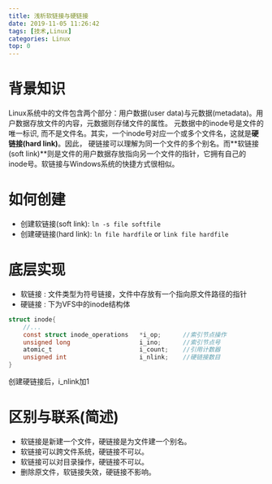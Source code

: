 ```yaml
---
title: 浅析软链接与硬链接
date: 2019-11-05 11:26:42
tags: [技术,Linux]
categories: Linux
top: 0
---
```


# 背景知识

Linux系统中的文件包含两个部分：用户数据(user data)与元数据(metadata)。用户数据存放文件的内容，元数据则存储文件的属性。
元数据中的inode号是文件的唯一标识, 而不是文件名。其实，一个inode号对应一个或多个文件名，这就是**硬链接(hard link)**。因此，
硬链接可以理解为同一个文件的多个别名。而**软链接(soft link)**则是文件的用户数据存放指向另一个文件的指针，它拥有自己的inode号。软链接与Windows系统的快捷方式很相似。

<!--more-->

# 如何创建

* 创建软链接(soft link): `ln -s file softfile`
* 创建硬链接(hard link): `ln file hardfile` or `link file hardfile`

# 底层实现

* 软链接 : 文件类型为符号链接，文件中存放有一个指向原文件路径的指针
* 硬链接 : 下为VFS中的inode结构体
```c
struct inode{
    //...
    const struct inode_operations   *i_op;      //索引节点操作
    unsigned long                   i_ino;      //索引节点号
    atomic_t                        i_count;    //引用计数器
    unsigned int                    i_nlink;    //硬链接数目
}
```
创建硬链接后，i\_nlink加1

# 区别与联系(简述)

* 软链接是新建一个文件，硬链接是为文件建一个别名。
* 软链接可以跨文件系统，硬链接不可以。
* 软链接可以对目录操作，硬链接不可以。
* 删除原文件，软链接失效，硬链接不影响。

